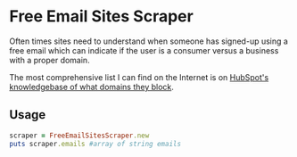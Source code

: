 # Free Email Sites Scraper

Often times sites need to understand when someone has signed-up using a free email which can indicate if the user is a consumer versus a business with a proper domain.  

The most comprehensive list I can find on the Internet is on [HubSpot's knowledgebase of what domains they block](https://knowledge.hubspot.com/forms/what-domains-are-blocked-when-using-the-forms-email-domains-to-block-feature).

## Usage

```ruby
scraper = FreeEmailSitesScraper.new
puts scraper.emails #array of string emails
```
